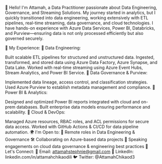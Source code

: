 👋 Hello! I'm Attamah, a Data Practitioner passionate about Data Engineering, Governance, and Streaming Solutions.
My journey started in analytics, but I quickly transitioned into data engineering, working extensively with ETL pipelines, real-time streaming, data governance, and cloud technologies. I have hands-on experience with Azure Data Services, Power BI, Databricks, and Purview—ensuring data is not only processed efficiently but also governed securely.

🚀 My Experience:
🔹 Data Engineering:

Built scalable ETL pipelines for structured and unstructured data.
Ingested, transformed, and stored data using Azure Data Factory, Azure Synapse, and Data Lake.
Worked with real-time streaming using Azure Event Hubs, Stream Analytics, and Power BI Service.
🔹 Data Governance & Purview:

Implemented data lineage, access control, and classification strategies.
Used Azure Purview to establish metadata management and compliance.
🔹 Power BI & Analytics:

Designed and optimized Power BI reports integrated with cloud and on-prem databases.
Built enterprise data models ensuring performance and scalability.
🔹 Cloud & DevOps:

Managed Azure resources, RBAC roles, and ACL permissions for secure data access.
Worked with GitHub Actions & CI/CD for data pipeline automation.
🌍 I'm Open to:
🚀 Remote roles in Data Engineering & Governance
🛠️ Collaborating on Azure-based data projects
📢 Speaking engagements on cloud data governance & engineering best practices
🔗 Let's Connect:
📧 Email: attamahstephnie@gmail.com
💼 LinkedIn: linkedin.com/in/attamahchikaodili
🐦 Twitter: @AttamahChikaod3
